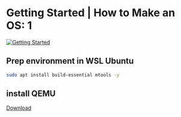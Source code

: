 # Getting Started | How to Make an OS: 1

[![Getting Started](https://img.youtube.com/vi/mpPbKEeWIHU/0.jpg)](https://www.youtube.com/watch?v=mpPbKEeWIHU)

## Prep environment in WSL Ubuntu

```bash
sudo apt install build-essential mtools -y
```

## install QEMU

[Download](https://www.qemu.org/download/#windows)

##

